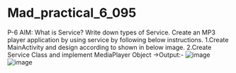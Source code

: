 # Mad_practical_6_095
P-6
AIM: What is Service? Write down types of Service. Create an MP3 player application by using service by following below instructions.
1.Create MainActivity and design according to shown in below image. 
2.Create Service Class and implement MediaPlayer Object
 ->Output:-
 ![image](https://github.com/parthpatel095/Mad_practical_6_095/assets/139727874/5cef01f6-ae78-47ce-8f89-ca798ac79e8d)
![image](https://github.com/parthpatel095/Mad_practical_6_095/assets/139727874/9d0bbb85-9dd0-4452-8e06-5db737cb6771)
